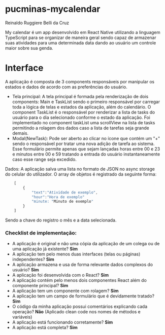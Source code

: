 # pucminas-mycalendar

Reinaldo Ruggiere Belli da Cruz

My calendar é um app desenvolvido em React Native utilizando a linguagem TypeScript para se organizar de maneira geral sendo capaz de armazenar suas atividades para uma determinada data dando ao usuário um controle maior sobre sua genda. 

# Interface

A aplicação é composta de 3 components responsáveis por manipular os estados e dados de acordo com as preferências do usuário. 

- Tela principal: A tela principal é formada pela renderização de dois components: Main e TaskList sendo o primeiro responsável por carregar toda a lógica de telas e estados da aplicação, além do calendário. O component TaskList é o responsável por renderizar a lista de tasks do usuário para o dia selecionado conforme o estado da aplicação. Foi implementado no component taskList uma scrollView na lista de tasks permitindo a rolagem dos dados caso a lista de tarefas seja grande demais.
- Modal(NewTask): Pode ser aberto ao clicar no ícone que contém um "+" sendo o responsável por tratar uma nova adição de tarefa ao sistema. Esse formulário permite apenas que sejam lançadas horas entre 00 e 23 e minutos entre 00 e 59 tratando a entrada do usuário instantaneamente caso esse range seja excedido. 

Dados:
A aplicação salva uma lista no formato de JSON no async storage do celular do utilizador. O array de objetos é registrado da seguinte forma:
```ts
    [
        {
            "text":"Atividade de exemplo",
            "hour":"Hora de exemplo"
            "minute: "Minuto de exemplo"
        }
    ]
 ```
Sendo a chave do registro o mês e a data selecionada. 

<h3>Checklist de implementação: </h3> 

- A aplicação é original e não uma cópia da aplicação de um colega ou de uma aplicação já existente? **Sim**
- A aplicação tem pelo menos duas interfaces (telas ou páginas) independentes? **Sim**
- A aplicação armazena e usa de forma relevante dados complexos do usuário? **Sim**
- A aplicação foi desenvolvida com o React? **Sim**
- A aplicação contém pelo menos dois componentes React além do componente principal? **Sim**
- A aplicação tem um componente com rolagem? **Sim**
- A aplicação tem um campo de formulário que é devidamente tratado? **Sim**
- O código da minha aplicação possui comentários explicando cada operação? **Não** (Aplicado clean code nos nomes de métodos e variáveis)
- A aplicação está funcionando corretamente? **Sim**
- A aplicação está completa? **Sim**
